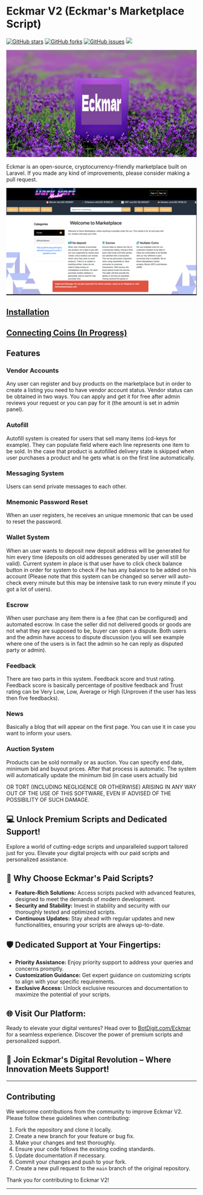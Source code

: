 # Eckmar V2 (Eckmar's Marketplace Script)
[![GitHub stars](https://img.shields.io/github/stars/eckmars/eckmar-v2)](https://github.com/eckmars/eckmar-v2/stargazers)
[![GitHub forks](https://img.shields.io/github/forks/eckmars/eckmar)](https://github.com/eckmars/eckmar-v2/network)
[![GitHub issues](https://img.shields.io/github/issues/eckmars/eckmar)](https://github.com/eckmars/eckmar-v2/issues)
![](https://img.shields.io/github/license/eckmarcommunity/eckmar)

![](https://github.com/Eckmars/Eckmar-v2/blob/master/demo/eckmar-background.jpg)

Eckmar is an open-source, cryptocurrency-friendly marketplace built on Laravel. If you made any kind of improvements, please consider making a pull request.

![](https://github.com/Eckmars/Eckmar-v2/blob/master/demo/eckmar-origial-image.png)

## [Installation](https://github.com/Eckmars/Eckmar-v2/blob/master/INSTALLATION.md)
## [Connecting Coins (In Progress)](https://github.com/Eckmars/Eckmar-v2/blob/master/CONNECTING-COINS.md)

## Features
### Vendor Accounts

Any user can register and buy products on the marketplace but in order to create a listing you need to have vendor account status. Vendor status can be obtained in two ways. You can apply and get it for free after admin reviews your request or you can pay for it (the amount is set in admin panel).

### Autofill

Autofill system is created for users that sell many items (cd-keys for example). They can populate field where each line represents one item to be sold. In the case that product is autofilled delivery state is skipped when user purchases a product and he gets what is on the first line automatically.

### Messaging System

Users can send private messages to each other.

### Mnemonic Password Reset

When an user registers, he receives an unique mnemonic that can be used to reset the password.

### Wallet System

When an user wants to deposit new deposit address will be generated for him every time (deposits on old addresses generated by user will still be valid). Current system in place is that user have to click check balance button in order for system to check if he has any balance to be added on his account (Please note that this system can be changed so server will auto-check every minute but this may be intensive task to run every minute if you got a lot of users).

### Escrow

When user purchase any item there is a fee (that can be configured) and automated escrow. In case the seller did not delivered goods or goods are not what they are supposed to be, buyer can open a dispute. Both users and the admin have access to dispute discussion (you will see example where one of the users is in fact the admin so he can reply as disputed party or admin).

### Feedback

There are two parts in this system. Feedback score and trust rating. Feedback score is basically percentage of positive feedback and Trust rating can be Very Low, Low, Average or High (Unproven if the user has less then five feedbacks).

### News

Basically a blog that will appear on the first page. You can use it in case you want to inform your users.

### Auction System

Products can be sold normally or as auction. You can specify end date, minimum bid and buyout prices. After that process is automatic. The system will automatically update the minimum bid (in case users actually bid

OR TORT (INCLUDING NEGLIGENCE OR OTHERWISE) 
ARISING IN ANY WAY OUT OF THE USE OF THIS SOFTWARE, 
EVEN IF ADVISED OF THE POSSIBILITY OF SUCH DAMAGE.

## 💻 Unlock Premium Scripts and Dedicated Support!

Explore a world of cutting-edge scripts and unparalleled support tailored just for you. Elevate your digital projects with our paid scripts and personalized assistance.

## 🚀 Why Choose Eckmar's Paid Scripts?

- **Feature-Rich Solutions:** Access scripts packed with advanced features, designed to meet the demands of modern development.
- **Security and Stability:** Invest in stability and security with our thoroughly tested and optimized scripts.
- **Continuous Updates:** Stay ahead with regular updates and new functionalities, ensuring your scripts are always up-to-date.

## 🛡️ Dedicated Support at Your Fingertips:

- **Priority Assistance:** Enjoy priority support to address your queries and concerns promptly.
- **Customization Guidance:** Get expert guidance on customizing scripts to align with your specific requirements.
- **Exclusive Access:** Unlock exclusive resources and documentation to maximize the potential of your scripts.

## 🌐 Visit Our Platform:
Ready to elevate your digital ventures? Head over to [BotDigit.com/Eckmar](https://botdigit.com/user/Eckmar) for a seamless experience. Discover the power of premium scripts and personalized support.

## 🤝 Join Eckmar's Digital Revolution – Where Innovation Meets Support!

---

## Contributing

We welcome contributions from the community to improve Eckmar V2. Please follow these guidelines when contributing:

1. Fork the repository and clone it locally.
2. Create a new branch for your feature or bug fix.
3. Make your changes and test thoroughly.
4. Ensure your code follows the existing coding standards.
5. Update documentation if necessary.
6. Commit your changes and push to your fork.
7. Create a new pull request to the `main` branch of the original repository.

Thank you for contributing to Eckmar V2!

---

